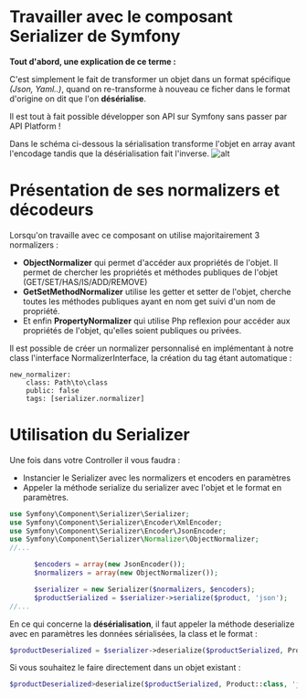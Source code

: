 # Travailler avec le composant Serializer de Symfony


**Tout d'abord, une explication de ce terme :**

C'est simplement le fait de transformer un objet dans un format spécifique *(Json, Yaml..)*, quand on re-transforme
à nouveau ce ficher dans le format d'origine on dit que l'on **désérialise**.

Il est tout à fait possible développer son API sur Symfony sans passer par API Platform !

Dans le schéma ci-dessous la sérialisation transforme l'objet en array avant l'encodage tandis que la désérialisation fait l'inverse.
![alt](https://www.novaway.fr/uploads/media/serializer_workflow.png)

# Présentation de ses normalizers et décodeurs

Lorsqu'on travaille avec ce composant on utilise majoritairement 3 normalizers : 

- **ObjectNormalizer** qui permet d'accéder aux propriétés de l'objet. Il permet de chercher les propriétés et méthodes publiques de
l'objet (GET/SET/HAS/IS/ADD/REMOVE)
- **GetSetMethodNormalizer** utilise les getter et setter de l'objet, cherche toutes les méthodes publiques ayant en nom get suivi d'un
nom de propriété.
- Et enfin **PropertyNormalizer** qui utilise Php reflexion pour accéder aux propriétés de l'objet, qu'elles soient publiques ou privées.

Il est possible de créer un normalizer personnalisé en implémentant à notre class l'interface NormalizerInterface, la création du tag étant automatique :

```
new_normalizer:
    class: Path\to\class
    public: false
    tags: [serializer.normalizer]
```
# Utilisation du Serializer

Une fois dans votre Controller il vous faudra : 

- Instancier le Serializer avec les normalizers et encoders en paramètres
- Appeler la méthode serialize du serializer avec l'objet et le format en paramètres.

```php
use Symfony\Component\Serializer\Serializer;
use Symfony\Component\Serializer\Encoder\XmlEncoder;
use Symfony\Component\Serializer\Encoder\JsonEncoder;
use Symfony\Component\Serializer\Normalizer\ObjectNormalizer;
//...

      $encoders = array(new JsonEncoder());
      $normalizers = array(new ObjectNormalizer());

      $serializer = new Serializer($normalizers, $encoders);
      $productSerialized = $serializer->serialize($product, 'json');
//...
```

En ce qui concerne la **désérialisation**,  il faut appeler la méthode deserialize avec en paramètres les données sérialisées,
la class et le format : 
```php
$productDeserialized = $serializer->deserialize($productSerialized, Product::class, 'json');
```

Si vous souhaitez le faire directement dans un objet existant : 
```php
$productDeserialized>deserialize($productSerialized, Product::class, 'json', array('object_to_populate' => $product));
```

